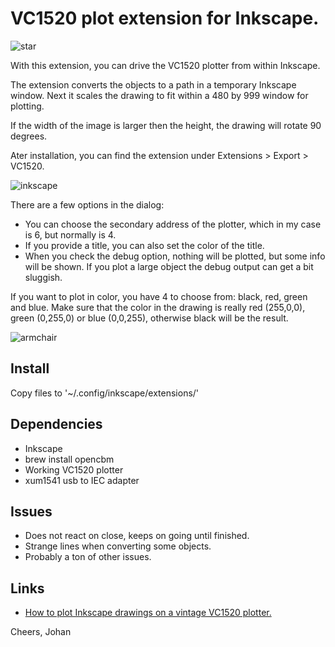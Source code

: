# VC1520 plot extension for Inkscape.

![star](https://cloud.githubusercontent.com/assets/58341/15231097/68648a8c-1899-11e6-9504-1bdb688ba506.jpg)

With this extension, you can drive the VC1520 plotter from within Inkscape.

The extension converts the objects to a path in a temporary Inkscape window. Next it scales the drawing to fit within a 480 by 999 window for plotting.

If the width of the image is larger then the height, the drawing will rotate 90 degrees.

Ater installation, you can  find the extension under Extensions > Export > VC1520.

![inkscape](https://cloud.githubusercontent.com/assets/58341/15231096/686432b2-1899-11e6-809e-71d7b58e0dec.jpg)

There are a few options in the dialog:

  * You can choose the secondary address of the plotter, which in my case is 6, but normally is 4.
  * If you provide a title, you can also set the color of the title.
  * When you check the debug option, nothing will be plotted, but some info will be shown. If you plot a large object the debug output can get a bit sluggish.

If you want to plot in color, you have 4 to choose from: black, red, green and blue. Make sure that the color in the drawing is really red (255,0,0), green (0,255,0) or blue (0,0,255), otherwise black will be the result.

![armchair](https://cloud.githubusercontent.com/assets/58341/15231095/6862ad02-1899-11e6-860e-c655c89042d5.jpg)

## Install

Copy files to '~/.config/inkscape/extensions/'

## Dependencies

  * Inkscape
  * brew install opencbm
  * Working VC1520 plotter
  * xum1541 usb to IEC adapter

## Issues

  * Does not react on close, keeps on going until finished.
  * Strange lines when converting some objects.
  * Probably a ton of other issues.

## Links

  * [How to plot Inkscape drawings on a vintage VC1520 plotter.](https://wp.me/p49g4M-85)

Cheers,
Johan



